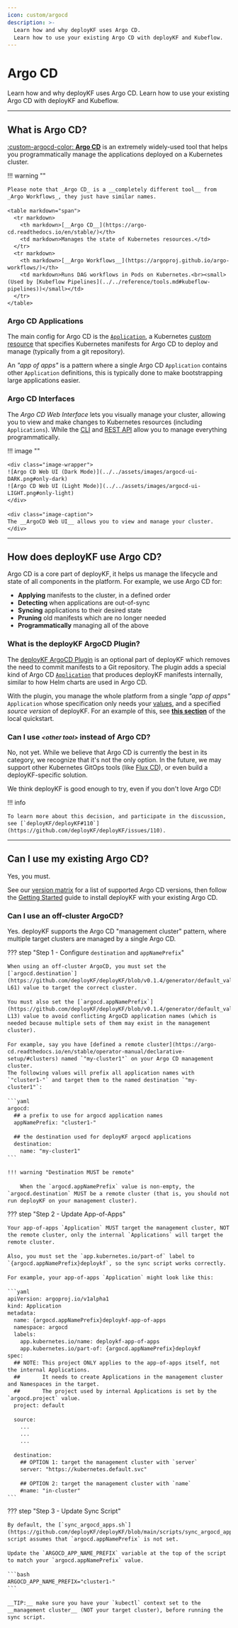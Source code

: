 ```yaml
---
icon: custom/argocd
description: >-
  Learn how and why deployKF uses Argo CD.
  Learn how to use your existing Argo CD with deployKF and Kubeflow.
---
```


# Argo CD

Learn how and why deployKF uses Argo CD.
Learn how to use your existing Argo CD with deployKF and Kubeflow.

---

## __What is Argo CD?__

[:custom-argocd-color: __Argo CD__](https://argo-cd.readthedocs.io/en/stable/) is an extremely widely-used tool that helps you programmatically manage the applications deployed on a Kubernetes cluster.

!!! warning ""

    Please note that _Argo CD_ is a __completely different tool__ from _Argo Workflows_, they just have similar names.
    
    <table markdown="span">
      <tr markdown>
        <th markdown>[__Argo CD__](https://argo-cd.readthedocs.io/en/stable/)</th>
        <td markdown>Manages the state of Kubernetes resources.</td>
      </tr>
      <tr markdown>
        <th markdown>[__Argo Workflows__](https://argoproj.github.io/argo-workflows/)</th>
        <td markdown>Runs DAG workflows in Pods on Kubernetes.<br><small>(Used by [Kubeflow Pipelines](../../reference/tools.md#kubeflow-pipelines))</small></td>
      </tr>
    </table>

### Argo CD Applications

The main config for Argo CD is the [`Application`](https://argo-cd.readthedocs.io/en/stable/user-guide/application-specification/), a Kubernetes [custom resource](https://kubernetes.io/docs/concepts/extend-kubernetes/api-extension/custom-resources/) that specifies Kubernetes manifests for Argo CD to deploy and manage (typically from a git repository).

An _"app of apps"_ is a pattern where a single Argo CD `Application` contains other `Application` definitions, this is typically done to make bootstrapping large applications easier.

### Argo CD Interfaces

The _Argo CD Web Interface_ lets you visually manage your cluster, allowing you to view and make changes to Kubernetes resources (including `Applications`).
While the [CLI](https://argo-cd.readthedocs.io/en/stable/user-guide/commands/argocd/) and [REST API](https://cd.apps.argoproj.io/swagger-ui) allow you to manage everything programmatically.

!!! image ""

    <div class="image-wrapper">
    ![Argo CD Web UI (Dark Mode)](../../assets/images/argocd-ui-DARK.png#only-dark)
    ![Argo CD Web UI (Light Mode)](../../assets/images/argocd-ui-LIGHT.png#only-light)
    </div>

    <div class="image-caption">
    The __ArgoCD Web UI__ allows you to view and manage your cluster.
    </div>

---

## __How does deployKF use Argo CD?__

Argo CD is a core part of deployKF, it helps us manage the lifecycle and state of all components in the platform.
For example, we use Argo CD for:

- __Applying__ manifests to the cluster, in a defined order
- __Detecting__ when applications are out-of-sync
- __Syncing__ applications to their desired state
- __Pruning__ old manifests which are no longer needed
- __Programmatically__ managing all of the above

### __What is the deployKF ArgoCD Plugin?__

The [deployKF ArgoCD Plugin](https://github.com/deployKF/deployKF/tree/main/argocd-plugin) is an optional part of deployKF which removes the need to commit manifests to a Git repository.
The plugin adds a special kind of Argo CD [`Application`](#argo-cd-applications) that produces deployKF manifests internally, similar to how Helm charts are used in Argo CD. 

With the plugin, you manage the whole platform from a single _"app of apps"_ `Application` whose specification only needs your [values](../values.md), and a specified _source version_ of deployKF.
For an example of this, see [__this section__](../local-quickstart.md#create-an-app-of-apps) of the local quickstart.

### __Can I use <small>_&lt;other tool&gt;_</small> instead of Argo CD?__
    
No, not yet.
While we believe that Argo CD is currently the best in its category, we recognize that it's not the only option.
In the future, we may support other Kubernetes GitOps tools (like [Flux CD](https://fluxcd.io/)), or even build a deployKF-specific solution.

We think deployKF is good enough to try, even if you don't love Argo CD!

!!! info

    To learn more about this decision, and participate in the discussion, see [`deployKF/deployKF#110`](https://github.com/deployKF/deployKF/issues/110).

---

## __Can I use my existing Argo CD?__

Yes, you must. 

See our [version matrix](../../releases/version-matrix.md#argo-cd) for a list of supported Argo CD versions, then follow the [Getting Started](../getting-started.md) guide to install deployKF with your existing Argo CD.

### __Can I use an off-cluster ArgoCD?__

Yes.
deployKF supports the Argo CD "management cluster" pattern, where multiple target clusters are managed by a single Argo CD.

??? step "Step 1 - Configure `destination` and `appNamePrefix`"

    When using an off-cluster ArgoCD, you must set the [`argocd.destination`](https://github.com/deployKF/deployKF/blob/v0.1.4/generator/default_values.yaml#L56-L61) value to target the correct cluster.
    
    You must also set the [`argocd.appNamePrefix`](https://github.com/deployKF/deployKF/blob/v0.1.4/generator/default_values.yaml#L8-L13) value to avoid conflicting ArgoCD application names (which is needed because multiple sets of them may exist in the management cluster).

    For example, say you have [defined a remote cluster](https://argo-cd.readthedocs.io/en/stable/operator-manual/declarative-setup/#clusters) named `"my-cluster1"` on your Argo CD management cluster.
    The following values will prefix all application names with `"cluster1-"` and target them to the named destination `"my-cluster1"`:

    ```yaml
    argocd:
      ## a prefix to use for argocd application names
      appNamePrefix: "cluster1-"
    
      ## the destination used for deployKF argocd applications
      destination:
        name: "my-cluster1"
    ```

    !!! warning "Destination MUST be remote"
    
        When the `argocd.appNamePrefix` value is non-empty, the `argocd.destination` MUST be a remote cluster (that is, you should not run deployKF on your management cluster).

??? step "Step 2 - Update App-of-Apps"

    Your app-of-apps `Application` MUST target the management cluster, NOT the remote cluster, only the internal `Applications` will target the remote cluster.

    Also, you must set the `app.kubernetes.io/part-of` label to `{argocd.appNamePrefix}deploykf`, so the sync script works correctly.

    For example, your app-of-apps `Application` might look like this:

    ```yaml
    apiVersion: argoproj.io/v1alpha1
    kind: Application
    metadata:
      name: {argocd.appNamePrefix}deploykf-app-of-apps
      namespace: argocd
      labels:
        app.kubernetes.io/name: deploykf-app-of-apps
        app.kubernetes.io/part-of: {argocd.appNamePrefix}deploykf
    spec:
      ## NOTE: This project ONLY applies to the app-of-apps itself, not the internal Applications.
      ##       It needs to create Applications in the management cluster and Namespaces in the target.
      ##       The project used by internal Applications is set by the `argocd.project` value.
      project: default

      source:
        ...
        ...
        ...

      destination:
        ## OPTION 1: target the management cluster with `server`
        server: "https://kubernetes.default.svc"

        ## OPTION 2: target the management cluster with `name`
        #name: "in-cluster"
    ```

??? step "Step 3 - Update Sync Script"

    By default, the [`sync_argocd_apps.sh`](https://github.com/deployKF/deployKF/blob/main/scripts/sync_argocd_apps.sh) script assumes that `argocd.appNamePrefix` is not set.

    Update the `ARGOCD_APP_NAME_PREFIX` variable at the top of the script to match your `argocd.appNamePrefix` value.

    ```bash
    ARGOCD_APP_NAME_PREFIX="cluster1-"
    ```

    __TIP:__ make sure you have your `kubectl` context set to the __management cluster__ (NOT your target cluster), before running the sync script.
